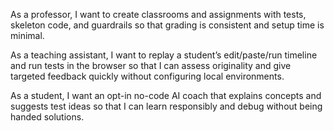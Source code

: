 As a professor, I want to create classrooms and assignments with tests, skeleton code, and guardrails so that grading is consistent and setup time is minimal.

As a teaching assistant, I want to replay a student’s edit/paste/run timeline and run tests in the browser so that I can assess originality and give targeted feedback quickly without configuring local environments.

As a student, I want an opt-in no-code AI coach that explains concepts and suggests test ideas so that I can learn responsibly and debug without being handed solutions.
